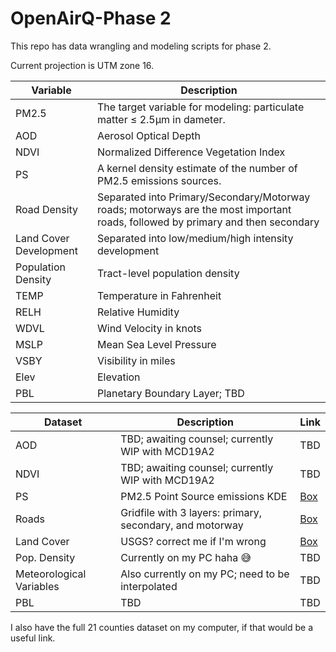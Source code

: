# OpenAirQ-Phase 2

This repo has data wrangling and modeling scripts for phase 2.

Current projection is UTM zone 16.

| Variable | Description |
|---|---|
| PM2.5 | The target variable for modeling: particulate matter ≤ 2.5μm in dameter. |
| AOD | Aerosol Optical Depth |
| NDVI | Normalized Difference Vegetation Index |
| PS | A kernel density estimate of the number of PM2.5 emissions sources. |
| Road Density | Separated into Primary/Secondary/Motorway roads; motorways are the most important roads, followed by primary and then secondary |
| Land Cover Development | Separated into low/medium/high intensity development |
| Population Density | Tract-level population density |
| TEMP | Temperature in Fahrenheit |
| RELH | Relative Humidity |
| WDVL | Wind Velocity in knots |
| MSLP | Mean Sea Level Pressure |
| VSBY | Visibility in miles |
| Elev | Elevation |
| PBL | Planetary Boundary Layer; TBD |

| Dataset | Description | Link  |
|---|---|---|
| AOD | TBD; awaiting counsel; currently WIP with MCD19A2 | TBD |
| NDVI | TBD; awaiting counsel; currently WIP with MCD19A2 | TBD |
| PS | PM2.5 Point Source emissions KDE | [Box](https://uchicago.box.com/s/zyc0p9ng1cppg7pwqt87ffrheefhhgg4) |
| Roads | Gridfile with 3 layers: primary, secondary, and motorway | [Box](https://uchicago.box.com/s/zyc0p9ng1cppg7pwqt87ffrheefhhgg4) |
| Land Cover | USGS? correct me if I'm wrong | [Box](https://uchicago.app.box.com/s/91hv3royvxncr9z0ftmfwhyad5zfl14p/folder/135021951276) |
| Pop. Density | Currently on my PC haha 😅 | TBD |
| Meteorological Variables | Also currently on my PC; need to be interpolated | TBD |
| PBL | TBD | TBD |

I also have the full 21 counties dataset on my computer, if that would be a useful link.
